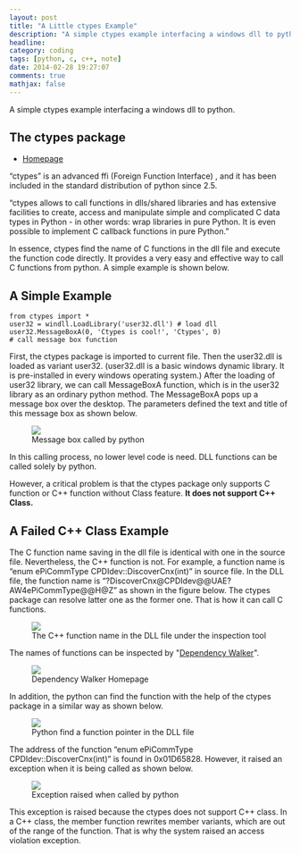 ```yaml
---
layout: post
title: "A Little ctypes Example"
description: "A simple ctypes example interfacing a windows dll to python."
headline: 
category: coding
tags: [python, c, c++, note]
date: 2014-02-28 19:27:07
comments: true
mathjax: false
---
```

A simple ctypes example interfacing a windows dll to python.

<!--more-->
## The ctypes package

+ [Homepage](http://starship.python.net/crew/theller/ctypes/)

“ctypes” is an advanced ffi (Foreign Function Interface) , and it has been included in the standard distribution of python since 2.5.

“ctypes allows to call functions in dlls/shared libraries and has extensive facilities to create, access and manipulate simple and complicated C data types in Python - in other words: wrap libraries in pure Python. It is even possible to implement C callback functions in pure Python.”

In essence, ctypes find the name of C functions in the dll file and execute the function code directly. It provides a very easy and effective way to call C functions from python. A simple example is shown below.

## A Simple Example


    from ctypes import *
    user32 = windll.LoadLibrary('user32.dll') # load dll
    user32.MessageBoxA(0, 'Ctypes is cool!', 'Ctypes', 0)
    # call message box function


First, the ctypes package is imported to current file. Then the user32.dll is loaded as variant user32. (user32.dll is a basic windows dynamic library. It is pre-installed in every windows operating system.) After the loading of user32 library, we can call MessageBoxA function, which is in the user32 library as an ordinary python method. The MessageBoxA pops up a message box over the desktop. The parameters defined the text and title of this message box as shown below.

<figure>
  <img src="http://i.imgur.com/EsDsYsI.png">
  <figcaption>
  Message box called by python
  </figcaption>
</figure>

In this calling process, no lower level code is need. DLL functions can be called solely by python.

However, a critical problem is that the ctypes package only supports C function or C++ function without Class feature. **It does not support C++ Class.**

## A Failed C++ Class Example

The C function name saving in the dll file is identical with one in the source file. Nevertheless, the C++ function is not. For example, a function name is “enum ePiCommType CPDIdev::DiscoverCnx(int)” in source file. In the DLL file, the function name is “?DiscoverCnx@CPDIdev@@UAE?AW4ePiCommType@@H@Z” as shown in the figure below. The ctypes package can resolve latter one as the former one. That is how it can call C functions.

<figure>
  <img src="http://i.imgur.com/O6Gc5oz.png">
  <figcaption>
  The C++ function name in the DLL file under the inspection tool
  </figcaption>
</figure>

The names of functions can be inspected by "[Dependency Walker](http://www.dependencywalker.com/)".

<figure>
  <img src="http://i.imgur.com/3I3AWXk.png">
  <figcaption>
  Dependency Walker Homepage
  </figcaption>
</figure>

In addition, the python can find the function with the help of the ctypes package in a similar way as shown below.

<figure>
  <img src="http://i.imgur.com/d0Ku9wE.png">
  <figcaption>
  Python find a function pointer in the DLL file
  </figcaption>
</figure>

The address of the function “enum ePiCommType CPDIdev::DiscoverCnx(int)” is found in 0x01D65828. However, it raised an exception when it is being called as shown below.

<figure>
  <img src="http://i.imgur.com/WluRzwI.png">
  <figcaption>
  Exception raised when called by python
  </figcaption>
</figure>

This exception is raised because the ctypes does not support C++ class. In a C++ class, the member function rewrites member variants, which are out of the range of the function. That is why the system raised an access violation exception.
